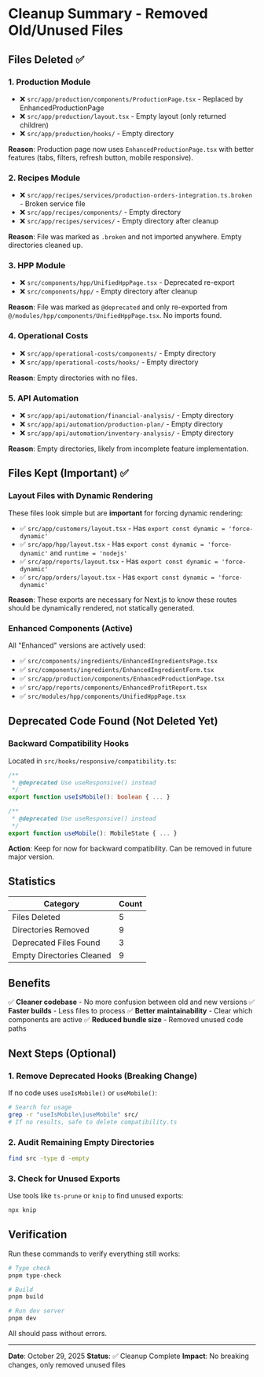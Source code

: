 # Cleanup Summary - Removed Old/Unused Files

## Files Deleted ✅

### 1. Production Module
- ❌ `src/app/production/components/ProductionPage.tsx` - Replaced by EnhancedProductionPage
- ❌ `src/app/production/layout.tsx` - Empty layout (only returned children)
- ❌ `src/app/production/hooks/` - Empty directory

**Reason**: Production page now uses `EnhancedProductionPage.tsx` with better features (tabs, filters, refresh button, mobile responsive).

### 2. Recipes Module
- ❌ `src/app/recipes/services/production-orders-integration.ts.broken` - Broken service file
- ❌ `src/app/recipes/components/` - Empty directory
- ❌ `src/app/recipes/services/` - Empty directory after cleanup

**Reason**: File was marked as `.broken` and not imported anywhere. Empty directories cleaned up.

### 3. HPP Module
- ❌ `src/components/hpp/UnifiedHppPage.tsx` - Deprecated re-export
- ❌ `src/components/hpp/` - Empty directory after cleanup

**Reason**: File was marked as `@deprecated` and only re-exported from `@/modules/hpp/components/UnifiedHppPage.tsx`. No imports found.

### 4. Operational Costs
- ❌ `src/app/operational-costs/components/` - Empty directory
- ❌ `src/app/operational-costs/hooks/` - Empty directory

**Reason**: Empty directories with no files.

### 5. API Automation
- ❌ `src/app/api/automation/financial-analysis/` - Empty directory
- ❌ `src/app/api/automation/production-plan/` - Empty directory
- ❌ `src/app/api/automation/inventory-analysis/` - Empty directory

**Reason**: Empty directories, likely from incomplete feature implementation.

## Files Kept (Important) ✅

### Layout Files with Dynamic Rendering
These files look simple but are **important** for forcing dynamic rendering:

- ✅ `src/app/customers/layout.tsx` - Has `export const dynamic = 'force-dynamic'`
- ✅ `src/app/hpp/layout.tsx` - Has `export const dynamic = 'force-dynamic'` and `runtime = 'nodejs'`
- ✅ `src/app/reports/layout.tsx` - Has `export const dynamic = 'force-dynamic'`
- ✅ `src/app/orders/layout.tsx` - Has `export const dynamic = 'force-dynamic'`

**Reason**: These exports are necessary for Next.js to know these routes should be dynamically rendered, not statically generated.

### Enhanced Components (Active)
All "Enhanced" versions are actively used:

- ✅ `src/components/ingredients/EnhancedIngredientsPage.tsx`
- ✅ `src/components/ingredients/EnhancedIngredientForm.tsx`
- ✅ `src/app/production/components/EnhancedProductionPage.tsx`
- ✅ `src/app/reports/components/EnhancedProfitReport.tsx`
- ✅ `src/modules/hpp/components/UnifiedHppPage.tsx`

## Deprecated Code Found (Not Deleted Yet)

### Backward Compatibility Hooks
Located in `src/hooks/responsive/compatibility.ts`:

```typescript
/**
 * @deprecated Use useResponsive() instead
 */
export function useIsMobile(): boolean { ... }

/**
 * @deprecated Use useResponsive() instead
 */
export function useMobile(): MobileState { ... }
```

**Action**: Keep for now for backward compatibility. Can be removed in future major version.

## Statistics

| Category | Count |
|----------|-------|
| Files Deleted | 5 |
| Directories Removed | 9 |
| Deprecated Files Found | 3 |
| Empty Directories Cleaned | 9 |

## Benefits

✅ **Cleaner codebase** - No more confusion between old and new versions
✅ **Faster builds** - Less files to process
✅ **Better maintainability** - Clear which components are active
✅ **Reduced bundle size** - Removed unused code paths

## Next Steps (Optional)

### 1. Remove Deprecated Hooks (Breaking Change)
If no code uses `useIsMobile()` or `useMobile()`:
```bash
# Search for usage
grep -r "useIsMobile\|useMobile" src/
# If no results, safe to delete compatibility.ts
```

### 2. Audit Remaining Empty Directories
```bash
find src -type d -empty
```

### 3. Check for Unused Exports
Use tools like `ts-prune` or `knip` to find unused exports:
```bash
npx knip
```

## Verification

Run these commands to verify everything still works:

```bash
# Type check
pnpm type-check

# Build
pnpm build

# Run dev server
pnpm dev
```

All should pass without errors.

---

**Date**: October 29, 2025
**Status**: ✅ Cleanup Complete
**Impact**: No breaking changes, only removed unused files
